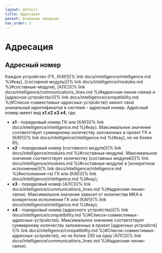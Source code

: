 ```yaml
---
layout: default
title: Адресация
parent: Основные сведения
nav_order: 3
---
```


# Адресация


## Адресный номер
Каждое устройство (ГК, [КАУ]({% link docs/intelligence/intelligence.md %}#кау), [составной модуль]({% link docs/intelligence/modules.md %}#составные-модули), [АЛС]({% link docs/intelligence/communications_lines.md %}#адресная-линия-связи) и [адресное устройство]({% link docs/intelligence/compatibility.md %}#Список-совместимых-адресных-устройств)) имеют свой уникальный идентификатор в системе - адресный номер.
Адресный номер имеет вид **x1**.**x2**.**x3**.**x4**, где:
- **x1** - порядковый номер ГК или [КАУ]({% link docs/intelligence/intelligence.md %}#кау). Максимальное значение соответствует суммарному количеству заложенных в проект ГК и [КАУ]({% link docs/intelligence/intelligence.md %}#кау), но не более 65;
- **x2** - порядковый номер [составного модуля]({% link docs/intelligence/modules.md %}#составные-модули). Максимальное значение соответствует количеству [составных модулей]({% link docs/intelligence/modules.md %}#составные-модули) в [конкретном исполнении]({% link docs/intelligence/intelligence.md %}#исполнения-гк) ГК или [КАУ]({% link docs/intelligence/intelligence.md %}#кау);
- **x3** - порядковый номер [АЛС]({% link docs/intelligence/communications_lines.md %}#адресная-линия-связи). Максимальное значение зависит от количества МКА в конкретном исполнении ГК или [КАУ]({% link docs/intelligence/intelligence.md %}#кау);
- **x4** - порядковый номер [адресного устройства]({% link docs/intelligence/compatibility.md %}#Список-совместимых-адресных-устройств)). Максимальное значение соответствует суммарному количеству заложенных в проект [адресных устройств]({% link docs/intelligence/compatibility.md %}#Список-совместимых-адресных-устройств)), но не более 250 на одну [АЛС]({% link docs/intelligence/communications_lines.md %}#адресная-линия-связи).
